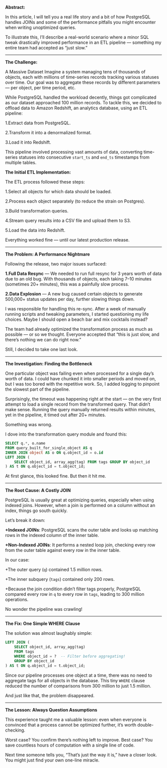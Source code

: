 **Abstract:**

In this article, I will tell you a real life story and a bit of how PostgreSQL handles JOINs and some of the performance pitfalls you might encounter when writing unoptimized queries.

To illustrate this, I’ll describe a real-world scenario where a minor SQL tweak drastically improved performance in an ETL pipeline — something my entire team had accepted as “just slow.”

 --- 


**The Challenge:**

A Massive Dataset
Imagine a system managing tens of thousands of objects, each with millions of time-series records tracking various statuses over time. Our goal was to aggregate these records by different parameters — per object, per time period, etc.

While PostgreSQL handled the workload decently, things got complicated as our dataset approached 100 million records. To tackle this, we decided to offload data to Amazon Redshift, an analytics database, using an ETL pipeline:

 1.Extract data from PostgreSQL.

 2.Transform it into a denormalized format.

 3.Load it into Redshift.

This pipeline involved processing vast amounts of data, converting time-series statuses into consecutive `start_ts` and `end_ts` timestamps from multiple tables.

**The Initial ETL Implementation:**

The ETL process followed these steps:

 1.Select all objects for which data should be loaded.

 2.Process each object separately (to reduce the strain on Postgres).

 3.Build transformation queries.

 4.Stream query results into a CSV file and upload them to S3.

 5.Load the data into Redshift.

 Everything worked fine — until our latest production release.

 --- 

**The Problem: A Performance Nightmare**

Following the release, two major issues surfaced:

 **1.Full Data Resync** — We needed to run full resync for 3 years worth of data due to an old bug. With thousands of objects, each taking 7–10 minutes (sometimes 20+ minutes), this was a painfully slow process.

 **2.Data Explosion** — A new bug caused certain objects to generate 500,000+ status updates per day, further slowing things down.

I was responsible for handling this re-sync. After a week of manually running scripts and tweaking parameters, I started questioning my life choices. Maybe I should open a beach bar and mix cocktails instead?

The team had already optimized the transformation process as much as possible — or so we thought. Everyone accepted that “this is just slow, and there’s nothing we can do right now.”

Still, I decided to take one last look.

 --- 

**The Investigation: Finding the Bottleneck**

One particular object was failing even when processed for a single day’s worth of data. I could have chunked it into smaller periods and moved on, but I was too bored with the repetitive work. So, I added logging to pinpoint the slowest part of the pipeline.

Surprisingly, the timeout was happening right at the start — on the very first attempt to load a single record from the transformed query. That didn’t make sense. Running the query manually returned results within minutes, yet in the pipeline, it timed out after 20+ minutes.

Something was wrong.

I dove into the transformation query module and found this:

 ```sql
 SELECT q.*, o.name
 FROM query_built_for_single_object AS q
 INNER JOIN object AS o ON q.object_id = o.id
 LEFT JOIN (
     SELECT object_id, array_agg(tag) FROM tags GROUP BY object_id
 ) AS t ON q.object_id = t.object_id;
 ``` 

 At first glance, this looked fine. But then it hit me.

 --- 

**The Root Cause: A Costly JOIN**

PostgreSQL is usually great at optimizing queries, especially when using indexed joins. However, when a join is performed on a column without an index, things go south quickly.

Let’s break it down:

 **+Indexed JOINs**: PostgreSQL scans the outer table and looks up matching rows in the indexed column of the inner table.

 **+Non-Indexed JOINs**: It performs a nested loop join, checking every row from the outer table against every row in the inner table.

In our case:

 +The outer query (`q`) contained 1.5 million rows.

 +The inner subquery (`tags`) contained only 200 rows.

 +Because the join condition didn’t filter tags properly, PostgreSQL compared every row in `q` to every row in `tags`, leading to 300 million operations.

No wonder the pipeline was crawling!

 --- 

**The Fix: One Simple WHERE Clause**

The solution was almost laughably simple:

```sql
LEFT JOIN (
    SELECT object_id, array_agg(tag)
    FROM tags
    WHERE object_id = ?  -- Filter before aggregating!
    GROUP BY object_id
) AS t ON q.object_id = t.object_id;
```

Since our pipeline processes one object at a time, there was no need to aggregate tags for all objects in the database. This tiny `WHERE` clause reduced the number of comparisons from 300 million to just 1.5 million.

And just like that, the problem disappeared.

 --- 

 **The Lesson: Always Question Assumptions**

This experience taught me a valuable lesson: even when everyone is convinced that a process cannot be optimized further, it’s worth double-checking.

Worst case? You confirm there’s nothing left to improve. Best case? You save countless hours of computation with a single line of code.

Next time someone tells you, “That’s just the way it is,” have a closer look. You might just find your own one-line miracle.